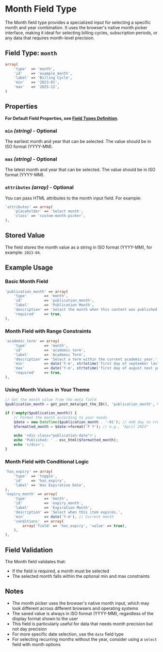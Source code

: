 # Month Field Type

The Month field type provides a specialized input for selecting a specific month and year combination. It uses the browser's native month picker interface, making it ideal for selecting billing cycles, subscription periods, or any data that requires month-level precision.

## Field Type: `month`

```php
array(
    'type'  => 'month',
    'id'    => 'example_month',
    'label' => 'Billing Cycle',
    'min'   => '2023-01',
    'max'   => '2025-12',
)
```

## Properties

**For Default Field Properties, see [Field Types Definition](../field-types.md)**.

### `min` _(string)_ - Optional

The earliest month and year that can be selected. The value should be in ISO format (YYYY-MM).

### `max` _(string)_ - Optional

The latest month and year that can be selected. The value should be in ISO format (YYYY-MM).

### `attributes` _(array)_ - Optional

You can pass HTML attributes to the month input field. For example:

```php
'attributes' => array(
    'placeholder' => 'Select month',
    'class' => 'custom-month-picker',
),
```

## Stored Value

The field stores the month value as a string in ISO format (YYYY-MM), for example: `2023-04`.

## Example Usage

### Basic Month Field

```php
'publication_month' => array(
    'type'        => 'month',
    'id'          => 'publication_month',
    'label'       => 'Publication Month',
    'description' => 'Select the month when this content was published.',
    'required'    => true,
),
```

### Month Field with Range Constraints

```php
'academic_term' => array(
    'type'        => 'month',
    'id'          => 'academic_term',
    'label'       => 'Academic Term',
    'description' => 'Select a term within the current academic year.',
    'min'         => date('Y-m', strtotime('first day of september last year')),
    'max'         => date('Y-m', strtotime('first day of august next year')),
    'required'    => true,
),
```

### Using Month Values in Your Theme

```php
// Get the month value from the meta field
$publication_month = get_post_meta(get_the_ID(), 'publication_month', true);

if (!empty($publication_month)) {
    // Format the month according to your needs
    $date = new DateTime($publication_month . '-01'); // Add day to create full date
    $formatted_month = $date->format('F Y'); // e.g., "April 2023"
    
    echo '<div class="publication-date">';
    echo 'Published: ' . esc_html($formatted_month);
    echo '</div>';
}
```

### Month Field with Conditional Logic

```php
'has_expiry' => array(
    'type'  => 'toggle',
    'id'    => 'has_expiry',
    'label' => 'Has Expiration Date',
),
'expiry_month' => array(
    'type'        => 'month',
    'id'          => 'expiry_month',
    'label'       => 'Expiration Month',
    'description' => 'Select when this item expires.',
    'min'         => date('Y-m'), // Current month
    'conditions'  => array(
        array('field' => 'has_expiry', 'value' => true),
    ),
),
```

## Field Validation

The Month field validates that:
- If the field is required, a month must be selected
- The selected month falls within the optional min and max constraints

## Notes

- The month picker uses the browser's native month input, which may look different across different browsers and operating systems
- The saved value is always in ISO format (YYYY-MM), regardless of the display format shown to the user
- This field is particularly useful for data that needs month precision but not day precision
- For more specific date selection, use the `date` field type
- For selecting recurring months without the year, consider using a `select` field with month options